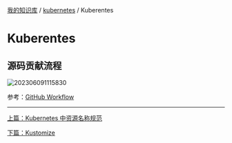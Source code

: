[我的知识库](../README.md) / [kubernetes](zz_gneratered_mdi.md) / Kuberentes

# Kuberentes

## 源码贡献流程

![202306091115830](https://fs.poneding.com/images/202306091115830.png)

参考：[GitHub Workflow](https://github.com/kubernetes/community/blob/master/contributors/guide/github-workflow.md)

---
[上篇：Kubernetes 中资源名称规范](kubernetes-naming-constraints.md)

[下篇：Kustomize](kustomize.md)
